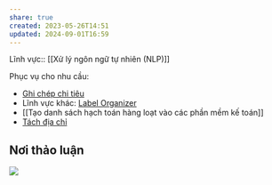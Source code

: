 ```yaml
---
share: true
created: 2023-05-26T14:51
updated: 2024-09-01T16:59
---
```

Lĩnh vực:: [[Xử lý ngôn ngữ tự nhiên (NLP)]]

Phục vụ cho nhu cầu:
- [Ghi chép chi tiêu](https://kiếmtiền.quảcầu.cc/Tài-nguyên-hỗ-trợ/Quang-cảnh-thị-trường/Chương-trình-quản-lý-tiền/4-Loại-chương-trình/Chương-trình-ghi-chép-thu-chi-cá-nhân?utm_source=Vault+C+Obsidian%2C+quản+lý+dự+án+và+công+cụ+nghĩ+(Tài+nguyên)&utm_medium=Vault&utm_campaign=&utm_content=📜Tài+nguyên%2FNhu+cầu+công+nghệ%2FPhân+loại+dữ+liệu+tự+động.md&utm_term=)
- Lĩnh vực khác: [Label Organizer](https://www.facebook.com/minh5e/posts/pfbid02E2UEE594eqRJhJPBZrouHvFH5h4KMUb7gh7GTn4oQDBGQYDaqAfvDk1tuDhZCYNpl)
- [[Tạo danh sách hạch toán hàng loạt vào các phần mềm kế toán]]
- [Tách địa chỉ](https://tachdiachi.vn/)
## Nơi thảo luận
![](https://i.imgur.com/TDK2yri.png)